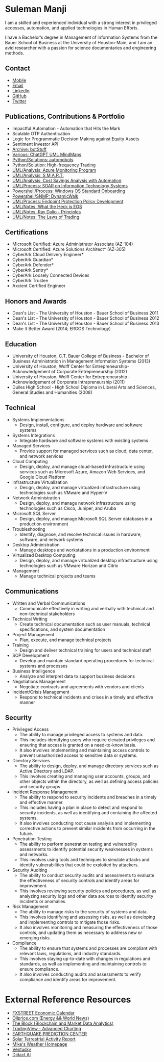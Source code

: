 # Suleman Manji
I am a skilled and experienced individual with a strong interest in privileged accesses, automation, and applied technologies in Human Efforts. 

I have a Bachelor’s degree in Management of Information Systems from the Bauer School of Business at the University of Houston-Main, and I am an avid researcher with a passion for science documentaries and engineering methods.

## Contact
- [Mobile](2819041969)
- [Email](mailto:suleman@botstuff.org)
- [LinkedIn](www.linkedin.com/in/sulemanmanji)
- [GitHub](https://suleman.botstuff.org/)
- [Twitter](https://twitter.com/slullyman/)

## Publications, Contributions & Portfolio
- Impactful Automation - Automation that Hits the Mark
- Scalable OTP Authentication
- Logic for Programmatic Decision Making against Equity Assets
- Sentiment Investor API 
- [Archive: botStuff](https://github.com/username/project1)
- [Various: ChatGPT UML MindMaps](https://github.com/ssmanji89/mindmaps)
- [Python/Solutions: automobots](https://github.com/ssmanji89/automobots)
- [Python/Solution: High-frequency Trading](https://github.com/ssmanji89/botstuff_hft_cryptos)
- [UML/Analysis: Azure Monitoring Program](https://github.dev/ssmanji89/mindmaps/blob/1033aba396da4634630cc13021f4f439355ecb8a/Node-Azure_Monitoring-Detailed.md#L1)
- [UML/Analysis: S.M.A.R.T. ](https://github.dev/ssmanji89/mindmaps/blob/1033aba396da4634630cc13021f4f439355ecb8a/MindMap%20for%20Defining%20SMART%20Goals.uml#L1-L28)
- [UML/Analysis: Cost Savings Analysis with Automation](https://github.dev/ssmanji89/mindmaps/blob/1033aba396da4634630cc13021f4f439355ecb8a/Cost-Savings%20Opportunities%20for%20Customers.md#L1-L53)
- [UML/Process: SOAR on Information Technology Systems](https://github.com/ssmanji89/mindmaps/blob/main/SOAR%20IT%20Landscape%20Integration.md)
- [Powershell/Process: Windows OS Standard Onboarding](https://gist.github.com/botstufforg/84470eb9d12d454b0a452af8c963ff3f)
- [Powershell/SNMP: DynamicWalk](https://github.com/ssmanji89/SNMP-Stuffs)
- [UML/Process: Endpoint Protection Policy Development](https://gist.github.com/ssmanji89/8e31a60a6efd14b92898ee77c9da5dc4)
- [UML/Notes: What the Heck is EOS](https://github.com/ssmanji89/public/blob/main/posts/notes_What_the_Heck_is_EOS-A_Complete_Guide_for_Employees_in_Companies_Running_on_EOS.md)
- [UML/Notes: Ray Dalio - Principles](https://raw.githubusercontent.com/ssmanji89/mindmaps/main/Books/Ray%20Dalio-Principles.uml?token=GHSAT0AAAAAAB6ODR2XELKOCUQ52QOZS326ZAOFWIA)
- [UML/Notes: The Laws of Trading](https://raw.githubusercontent.com/ssmanji89/mindmaps/main/Books/The%20Laws%20of%20Trading%20(ISBN%20978-1-119-57421-7).uml?token=GHSAT0AAAAAAB6ODR2WGSSKV2EQQCUTZ244ZAOFXEA)

## Certifications
- Microsoft Certified: Azure Administrator Associate (AZ-104)
- Microsoft Certified: Azure Solutions Architect* (AZ-305)
- CyberArk Cloud Delivery Engineer*
- CyberArk Guardian*
- CyberArk Defender*
- CyberArk Sentry*
- CyberArk Loosely Connected Devices
- CyberArk Trustee
- Axcient Certified Engineer

## Honors and Awards
- Dean's List - The University of Houston - Bauer School of Business 2011 
- Dean's List - The University of Houston - Bauer School of Business 2012 
- Dean's List - The University of Houston - Bauer School of Business 2013
- Make It Better Award (2014; ERGOS Technology)

## Education
- University of Houston, C.T. Bauer College of Business - Bachelor of Business Administration in Management Information Systems (2013)
- University of Houston, Wolff Center for Entrepreneurship- Acknowledgement of Corporate Entrepreneurship (2012)
- University of Houston, Wolff Center for Entrepreneurship - Acknowledgement of Corporate Intrapreneurship (2011)
- Dulles High School - High School Diploma in Liberal Arts and Sciences, General Studies and Humanities (2008)

## Technical
- Systems Implementations
  - Design, install, configure, and deploy hardware and software systems
- Systems Integrations
  - Integrate hardware and software systems with existing systems
- Managed Services
  - Provide support for managed services such as cloud, data center, and network services
- Cloud Computing
  - Design, deploy, and manage cloud-based infrastructure using services such as Microsoft Azure, Amazon Web Services, and Google Cloud Platform
- Infrastructure Virtualization
  - Design, deploy, and manage virtualized infrastructure using technologies such as VMware and Hyper-V
- Network Administration
  - Design, deploy, and manage network infrastructure using technologies such as Cisco, Juniper, and Aruba
- Microsoft SQL Server
  - Design, deploy, and manage Microsoft SQL Server databases in a production environment
- Troubleshooting
  - Identify, diagnose, and resolve technical issues in hardware, software, and network systems
- Desktop Administration
  - Manage desktops and workstations in a production environment
- Virtualized Desktop Computing
  - Design, deploy, and manage virtualized desktop infrastructure using technologies such as VMware Horizon and Citrix
- Management
  - Manage technical projects and teams
  
## Communications
- Written and Verbal Communications
  - Communicate effectively in writing and verbally with technical and non-technical stakeholders
- Technical Writing
  - Create technical documentation such as user manuals, technical specifications, and system documentation
- Project Management
  - Plan, execute, and manage technical projects
- Training
  - Design and deliver technical training for users and technical staff
- SOP Development
  - Develop and maintain standard operating procedures for technical systems and processes
- Business Intelligence
  - Analyze and interpret data to support business decisions
- Negotiations Management
  - Negotiate contracts and agreements with vendors and clients
- Incident/Crisis Management
  - Respond to technical incidents and crises in a timely and effective manner

## Security
- Privileged Access 
  - The ability to manage privileged access to systems and data. 
  - This includes identifying users who require elevated privileges and ensuring that access is granted on a need-to-know basis. 
  - It also involves implementing and maintaining access controls to prevent unauthorized access to sensitive data or systems.
- Directory Services
  - The ability to design, deploy, and manage directory services such as Active Directory and LDAP. 
  - This involves creating and managing user accounts, groups, and other objects within the directory, as well as defining access policies and security groups.
- Incident Response Management
  - The ability to respond to security incidents and breaches in a timely and effective manner. 
  - This includes having a plan in place to detect and respond to security incidents, as well as identifying and containing the affected systems. 
  - It also involves conducting root cause analysis and implementing corrective actions to prevent similar incidents from occurring in the future.
- Penetration Testing
  - The ability to perform penetration testing and vulnerability assessments to identify potential security weaknesses in systems and networks. 
  - This involves using tools and techniques to simulate attacks and identify vulnerabilities that could be exploited by attackers.
- Security Auditing 
  - The ability to conduct security audits and assessments to evaluate the effectiveness of security controls and identify areas for improvement. 
  - This involves reviewing security policies and procedures, as well as analyzing security logs and other data sources to identify security incidents or anomalies.
- Risk Management
  - The ability to manage risks to the security of systems and data. 
  - This involves identifying and assessing risks, as well as developing and implementing controls to mitigate those risks. 
  - It also involves monitoring and measuring the effectiveness of those controls, and updating them as necessary to address new or emerging risks.
- Compliance
  - The ability to ensure that systems and processes are compliant with relevant laws, regulations, and industry standards. 
  - This involves staying up-to-date with changes in regulations and standards, as well as implementing and maintaining controls to ensure compliance. 
  - It also involves conducting audits and assessments to verify compliance and identify areas for improvement.
  
# External Reference Resources
- [FXSTREET Economic Calendar](https://www.fxstreet.com/economic-calendar)
- [Oilprice.com (Energy && World News)](https://oilprice.com/Latest-Energy-News/World-News/)
- [The Block (Blockchain and Market Data Analytics)](https://www.theblock.co/data/crypto-markets/futures)
- [TradingView - Advanced Charting](https://www.tradingview.com/chart/)
- [EARTHQUAKE PREDICTION CENTER](https://quakewatch.net/)
- [Solar Terrestrial Activity Report](https://www.solen.info/solar/)
- [Mike's Weather Homepage](https://spaghettimodels.com/)
- [Ventusky](https://www.ventusky.com/)
- [Didact AI](https://principiamundi.com/posts/didact-anatomy/)
